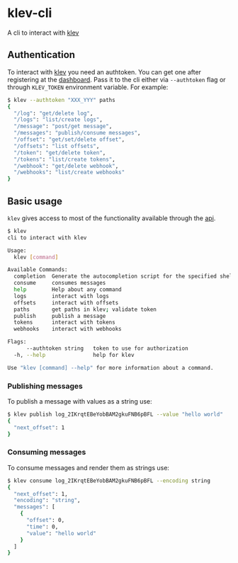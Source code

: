 # klev-cli

A cli to interact with [klev](https://klev.dev)

## Authentication

To interact with [klev](https://klev.dev) you need an authtoken. You can get one after registering at the [dashboard](https://dash.klev.dev). Pass it to the cli either via `--authtoken` flag or through `KLEV_TOKEN` environment variable. For example:

```bash
$ klev --authtoken "XXX_YYY" paths
{
  "/log": "get/delete log",
  "/logs": "list/create logs",
  "/message": "post/get message",
  "/messages": "publish/consume messages",
  "/offset": "get/set/delete offset",
  "/offsets": "list offsets",
  "/token": "get/delete token",
  "/tokens": "list/create tokens",
  "/webhook": "get/delete webhook",
  "/webhooks": "list/create webhooks"
}
```

## Basic usage

`klev` gives access to most of the functionality available through the [api](https://klev.dev/api).

```bash
$ klev 
cli to interact with klev

Usage:
  klev [command]

Available Commands:
  completion  Generate the autocompletion script for the specified shell
  consume     consumes messages
  help        Help about any command
  logs        interact with logs
  offsets     interact with offsets
  paths       get paths in klev; validate token
  publish     publish a message
  tokens      interact with tokens
  webhooks    interact with webhooks

Flags:
      --authtoken string   token to use for authorization
  -h, --help               help for klev

Use "klev [command] --help" for more information about a command.
```

### Publishing messages

To publish a message with values as a string use:

```bash
$ klev publish log_2IKrqtEBeYobBAM2gkuFNB6pBFL --value "hello world"
{
  "next_offset": 1
}
```

### Consuming messages

To consume messages and render them as strings use:

```bash
$ klev consume log_2IKrqtEBeYobBAM2gkuFNB6pBFL --encoding string
{
  "next_offset": 1,
  "encoding": "string",
  "messages": [
    {
      "offset": 0,
      "time": 0,
      "value": "hello world"
    }
  ]
}
```
